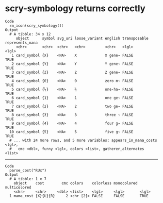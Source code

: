 # scry-symbology returns correctly

    Code
      rm_icon(scry_symbology())
    Output
      # A tibble: 34 x 12
         object      symbol svg_uri loose_variant english transposable represents_mana
         <chr>       <chr>  <chr>   <chr>         <chr>   <lgl>        <lgl>          
       1 card_symbol {X}    <NA>    X             X gene~ FALSE        TRUE           
       2 card_symbol {Y}    <NA>    Y             Y gene~ FALSE        TRUE           
       3 card_symbol {Z}    <NA>    Z             Z gene~ FALSE        TRUE           
       4 card_symbol {0}    <NA>    0             zero m~ FALSE        TRUE           
       5 card_symbol {½}    <NA>    ½             one-ha~ FALSE        TRUE           
       6 card_symbol {1}    <NA>    1             one ge~ FALSE        TRUE           
       7 card_symbol {2}    <NA>    2             two ge~ FALSE        TRUE           
       8 card_symbol {3}    <NA>    3             three ~ FALSE        TRUE           
       9 card_symbol {4}    <NA>    4             four g~ FALSE        TRUE           
      10 card_symbol {5}    <NA>    5             five g~ FALSE        TRUE           
      # ... with 24 more rows, and 5 more variables: appears_in_mana_costs <lgl>,
      #   cmc <dbl>, funny <lgl>, colors <list>, gatherer_alternates <list>

---

    Code
      parse_cost("RUx")
    Output
      # A tibble: 1 x 7
        object    cost        cmc colors    colorless monocolored multicolored
        <chr>     <chr>     <dbl> <list>    <lgl>     <lgl>       <lgl>       
      1 mana_cost {X}{U}{R}     2 <chr [2]> FALSE     FALSE       TRUE        


